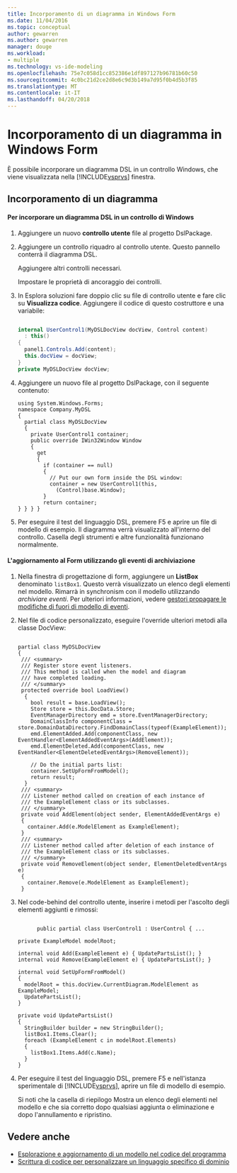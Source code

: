 ```yaml
---
title: Incorporamento di un diagramma in Windows Form
ms.date: 11/04/2016
ms.topic: conceptual
author: gewarren
ms.author: gewarren
manager: douge
ms.workload:
- multiple
ms.technology: vs-ide-modeling
ms.openlocfilehash: 75e7c058d1cc852386e1df897127b96781b60c50
ms.sourcegitcommit: 4c0bc21d2ce2d8e6c9d3b149a7d95f0b4d5b3f85
ms.translationtype: MT
ms.contentlocale: it-IT
ms.lasthandoff: 04/20/2018
---
```

# <a name="embedding-a-diagram-in-a-windows-form"></a>Incorporamento di un diagramma in Windows Form
È possibile incorporare un diagramma DSL in un controllo Windows, che viene visualizzata nella [!INCLUDE[vsprvs](../code-quality/includes/vsprvs_md.md)] finestra.

## <a name="embedding-a-diagram"></a>Incorporamento di un diagramma

#### <a name="to-embed-a-dsl-diagram-in-a-windows-control"></a>Per incorporare un diagramma DSL in un controllo di Windows

1.  Aggiungere un nuovo **controllo utente** file al progetto DslPackage.

2.  Aggiungere un controllo riquadro al controllo utente. Questo pannello conterrà il diagramma DSL.

     Aggiungere altri controlli necessari.

     Impostare le proprietà di ancoraggio dei controlli.

3.  In Esplora soluzioni fare doppio clic su file di controllo utente e fare clic su **Visualizza codice**. Aggiungere il codice di questo costruttore e una variabile:

    ```csharp

    internal UserControl1(MyDSLDocView docView, Control content)
      : this()
    {
      panel1.Controls.Add(content);
      this.docView = docView;
    }
    private MyDSLDocView docView;

    ```

4.  Aggiungere un nuovo file al progetto DslPackage, con il seguente contenuto:

    ```
    using System.Windows.Forms;
    namespace Company.MyDSL
    {
      partial class MyDSLDocView
      {
        private UserControl1 container;
        public override IWin32Window Window
        {
          get
          {
            if (container == null)
            {
              // Put our own form inside the DSL window:
              container = new UserControl1(this,
                (Control)base.Window);
            }
            return container;
    } } } }

    ```

5.  Per eseguire il test del linguaggio DSL, premere F5 e aprire un file di modello di esempio. Il diagramma verrà visualizzato all'interno del controllo. Casella degli strumenti e altre funzionalità funzionano normalmente.

#### <a name="updating-the-form-using-store-events"></a>L'aggiornamento al Form utilizzando gli eventi di archiviazione

1.  Nella finestra di progettazione di form, aggiungere un **ListBox** denominato `listBox1`. Questo verrà visualizzato un elenco degli elementi nel modello. Rimarrà in synchronism con il modello utilizzando *archiviare eventi*. Per ulteriori informazioni, vedere [gestori propagare le modifiche di fuori di modello di eventi](../modeling/event-handlers-propagate-changes-outside-the-model.md).

2.  Nel file di codice personalizzato, eseguire l'override ulteriori metodi alla classe DocView:

    ```

    partial class MyDSLDocView
    {
     /// <summary>
     /// Register store event listeners.
     /// This method is called when the model and diagram
     /// have completed loading.
     /// </summary>
     protected override bool LoadView()
      {
        bool result = base.LoadView();
        Store store = this.DocData.Store;
        EventManagerDirectory emd = store.EventManagerDirectory;
        DomainClassInfo componentClass = store.DomainDataDirectory.FindDomainClass(typeof(ExampleElement));
        emd.ElementAdded.Add(componentClass, new EventHandler<ElementAddedEventArgs>(AddElement));
        emd.ElementDeleted.Add(componentClass, new EventHandler<ElementDeletedEventArgs>(RemoveElement));

        // Do the initial parts list:
        container.SetUpFormFromModel();
        return result;
      }
     /// <summary>
     /// Listener method called on creation of each instance of
     /// the ExampleElement class or its subclasses.
     /// </summary>
     private void AddElement(object sender, ElementAddedEventArgs e)
     {
       container.Add(e.ModelElement as ExampleElement);
     }
     /// <summary>
     /// Listener method called after deletion of each instance of
     /// the ExampleElement class or its subclasses.
     /// </summary>
     private void RemoveElement(object sender, ElementDeletedEventArgs e)
     {
       container.Remove(e.ModelElement as ExampleElement);
     }

    ```

3.  Nel code-behind del controllo utente, inserire i metodi per l'ascolto degli elementi aggiunti e rimossi:

    ```

          public partial class UserControl1 : UserControl { ...

    private ExampleModel modelRoot;

    internal void Add(ExampleElement e) { UpdatePartsList(); }
    internal void Remove(ExampleElement e) { UpdatePartsList(); }

    internal void SetUpFormFromModel()
    {
      modelRoot = this.docView.CurrentDiagram.ModelElement as ExampleModel;
      UpdatePartsList();
    }

    private void UpdatePartsList()
    {
      StringBuilder builder = new StringBuilder();
      listBox1.Items.Clear();
      foreach (ExampleElement c in modelRoot.Elements)
      {
        listBox1.Items.Add(c.Name);
      }
    }

    ```

4.  Per eseguire il test del linguaggio DSL, premere F5 e nell'istanza sperimentale di [!INCLUDE[vsprvs](../code-quality/includes/vsprvs_md.md)], aprire un file di modello di esempio.

     Si noti che la casella di riepilogo Mostra un elenco degli elementi nel modello e che sia corretto dopo qualsiasi aggiunta o eliminazione e dopo l'annullamento e ripristino.

## <a name="see-also"></a>Vedere anche

- [Esplorazione e aggiornamento di un modello nel codice del programma](../modeling/navigating-and-updating-a-model-in-program-code.md)
- [Scrittura di codice per personalizzare un linguaggio specifico di dominio](../modeling/writing-code-to-customise-a-domain-specific-language.md)
